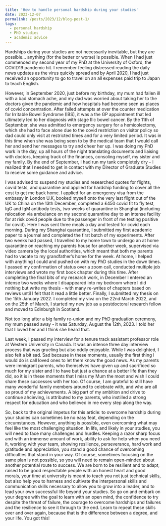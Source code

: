 ```yaml
---
title: 'How to handle personal hardship during your studies'
date: 2023-12-07
permalink: /posts/2023/12/blog-post-1/
tags:
  - personal hardship
  - PhD studies
  - academic advice
---
```


Hardships during your studies are not necessarily inevitable, but they are possible... anything (for the better or worse) is possible. When I had just commenced my second year of my PhD at the University of Oxford, the COVID19 pandemic hit. I remember feeling distressed reading the daily news updates as the virus quickly spread and by April 2020, I had just received an opportunity to go to travel on an all expenses paid trip to Japan to teach English. 

However, in September 2020, just before my birthday, my mum had fallen ill with a bad stomach ache, and my dad was worried about taking her to the doctors given the pandemic and how hospitals had become seen as places of covid concentration. After failed attempts at over the counter medication for Irritable Bowel Syndrome (IBS), it was a the GP appointment that led ultimately led to her diagnosis with stage IIIc bowel cancer. By the 11th of September, she was admitted to emergency surgery for a hemicolectomy, which she had to face alone due to the covid restriction on visitor policy so dad could only visit at restricted times and for a very limited period. It was in this time when she was being seen to by the medical team that I would call her and send her messages to try and cheer her up. I was doing my PhD work in the day, up all hours of the night translating documents and liaising with doctors, keeping track of the finances, consoling myself, my sister and my family. By the end of September, I had run my tank completely dry – I realized that I needed to get in contact with my Director of Graduate Studies to receive some guidance and advice.

I was advised to suspend my studies and researched quotes for flights, covid tests, and quarantine and applied for hardship funding to cover all the cost to get me back home. I applied for an emergency visa from the embassy in London U.K, booked myself onto the very last flight out of the UK to China on the 13th December, completed a £450 covid fit to fly test, IgG and IgM antibody tests, two weeks of quarantine in Shanghai (including relocation via ambulance on my second quarantine day to an intense facility for at risk covid people due to the passenger in front of me testing positive for covid). Here I was sent three meals a day and tested for covid each morning. During my Shanghai quarantine, I submitted my first academic paper to a journal and completed the first batch of my experiments. After two weeks had passed, I travelled to my home town to undergo an at home quarantine on reaching my parents house for another week, supervised via video camera by the local authorities, which meant that both my parents had to vacate to my grandfather’s home for the week. At home, I helped with anything I could and pushed on with my PhD studies in the down times. I passed my confirmation of status over a zoom call, conducted multiple job interviews and wrote my first book chapter during this time. After completing the final bits of my research work, in December I entered an intense two weeks where I disappeared into my bedroom where I did nothing but write my thesis - with many re-writes of chapters based on reviews until I felt that it read a little better. Finally, I submitted my thesis on the 15th January 2022. I completed my viva on the 22nd March 2022, and on the 25th of March, I started my new job as a postdoctoral research fellow and moved to Edinburgh in Scotland. 

Not too long after a big family re-union and my PhD graduation ceremony, my mum passed away - it was Saturday, August the 12th, 2023. I told her that I loved her and I think she heard that. 

Last week, I passed my interview for a tenure track assistant professor role at Western University in Canada. It was an intense three day interview process that was grueling but also oddly enjoyable. While I was delighted, I also felt a bit sad. Sad because in these moments, usually the first thing I would do is call loved ones to let them know the good news.  As my parents were immigrant parents, who themselves have given up and sacrificed so much for my sister and I to have but just a chance at a better life than they did, so it is in these moments that I miss my Mum the most and wish I could share these successes with her too. Of course, I am grateful to still have many wonderful family members around to celebrate with, and who are all so proud of my achievements. A big part of my ambition and drive to continue ahcieving, is attributed to my parents, who instilled a strong respect for education and who believed in me every step along the way. 

So, back to the original impetus for this article: to overcome hardship during your studies can sometimes be no easy feat, depending on the circumstances. However, anything is possible, even overcoming what may feel like the most challenging situation. In life, and likely in your studies, you will need to face many challenges and hurdles. Keeping a razor sharp focus and with an immense amount of work, ability to ask for help when you need it, working with your team, showing resilience, perseverance, hard work and gratitude and appreciation, you stand a good chance of overcoming difficulties that stand in your way. Of course, sometimes focusing on the same plan is not possible, so you will need to remain open-minded about another potential route to success. We are born to be resilient and to adapt, raised to be good respectable people with an honest heart and good morals, your time at university is meant to teach you not just technical skills, but also help you to harness and cultivate the interpersonal skills and communication skills necessary to allow you to grow into a leader, and to lead your own successful life beyond your studies. So go on and embark on your degree with the goal to learn with an open mind, the confidence to try despite the threat of failure, the courage to overcome hardships and failures and the resilience to see it through to the end. Learn to repeat these skills over and over again, because that is the difference between a degree, and your life. You got this!
